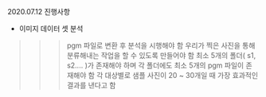 2020.07.12 진행사항
- 이미지 데이터 셋 분석
>>> pgm 파일로 변환 후 분석을 시행해야 함
>>> 우리가 찍은 사진을 통해 분류해내는 작업을 할 수 있도록 만들어야 함
>>> 최소 5개의 폴더( s1, s2.... )가 존재해야 하며 각 폴더에도 최소 5개의 pgm 파일이 존재해야 함
>>> 각 대상별로 샘플 사진이 20 ~ 30개일 때 가장 효과적인 결과를 낸다고 함
